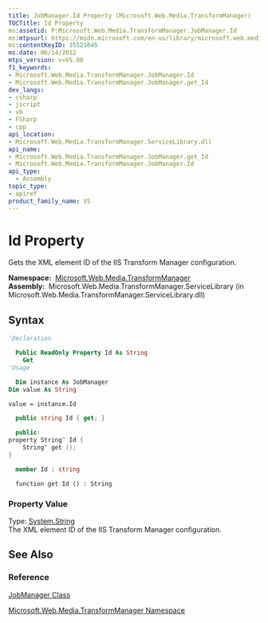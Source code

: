 ```yaml
---
title: JobManager.Id Property (Microsoft.Web.Media.TransformManager)
TOCTitle: Id Property
ms:assetid: P:Microsoft.Web.Media.TransformManager.JobManager.Id
ms:mtpsurl: https://msdn.microsoft.com/en-us/library/microsoft.web.media.transformmanager.jobmanager.id(v=VS.90)
ms:contentKeyID: 35521045
ms.date: 06/14/2012
mtps_version: v=VS.90
f1_keywords:
- Microsoft.Web.Media.TransformManager.JobManager.Id
- Microsoft.Web.Media.TransformManager.JobManager.get_Id
dev_langs:
- csharp
- jscript
- vb
- FSharp
- cpp
api_location:
- Microsoft.Web.Media.TransformManager.ServiceLibrary.dll
api_name:
- Microsoft.Web.Media.TransformManager.JobManager.get_Id
- Microsoft.Web.Media.TransformManager.JobManager.Id
api_type:
  - Assembly
topic_type:
- apiref
product_family_name: VS
---
```


# Id Property

Gets the XML element ID of the IIS Transform Manager configuration.

**Namespace:**  [Microsoft.Web.Media.TransformManager](microsoft-web-media-transformmanager-namespace.md)  
**Assembly:**  Microsoft.Web.Media.TransformManager.ServiceLibrary (in Microsoft.Web.Media.TransformManager.ServiceLibrary.dll)

## Syntax

```vb
'Declaration

  Public ReadOnly Property Id As String
    Get
'Usage

  Dim instance As JobManager
Dim value As String

value = instance.Id
```

```csharp
  public string Id { get; }
```

```cpp
  public:
property String^ Id {
    String^ get ();
}
```

``` fsharp
  member Id : string
```

```jscript
  function get Id () : String
```

### Property Value

Type: [System.String](https://msdn.microsoft.com/library/s1wwdcbf)  
The XML element ID of the IIS Transform Manager configuration.  

## See Also

### Reference

[JobManager Class](jobmanager-class-microsoft-web-media-transformmanager.md)

[Microsoft.Web.Media.TransformManager Namespace](microsoft-web-media-transformmanager-namespace.md)

